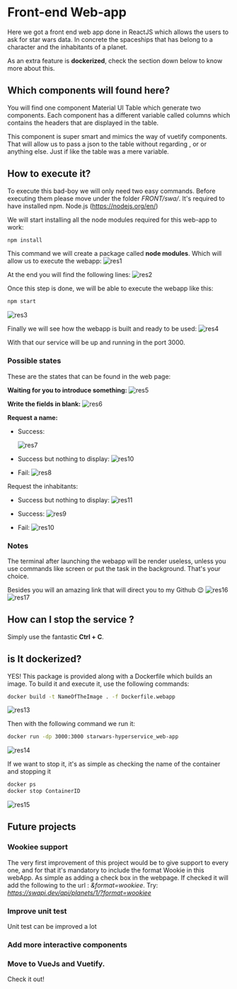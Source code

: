 # Front-end Web-app

Here we got a front end web app done in ReactJS which allows the users to ask for star wars data. In concrete the spaceships that has belong to a character and the inhabitants of a planet. 

As an extra feature is **dockerized**, check the section down below to know more about this.

## Which components will found here?

You will find one component Material UI Table which generate two components. Each component has a different variable called columns which contains the headers that are displayed in the table.

This component is super smart and mimics the way of vuetify components. That will allow us to pass a json to the table without regarding <ttables>, or <tbody> or anything else. Just if like the table was a mere variable.

## How to execute it?

To execute this bad-boy we will only need two easy commands. Before executing them please move under the folder *FRONT/swa/*. It's required to have installed npm. Node.js (https://nodejs.org/en/)

We will start installing all the node modules required for this web-app to work: 

```bash
npm install
```

This command we will create a package called **node modules**. Which will allow us to execute the webapp: 
![res1](./images/res1.png)

At the end you will find the following lines:
![res2](./images/res2.png)

Once this step is done, we will be able to execute the webapp like this:

```bash
npm start
```

![res3](./images/res3.png)

Finally we will see how the webapp is built and ready to be used:
![res4](./images/res4.png)

With that our service will be up and running in the port 3000. 

### Possible states 

These are the states that can be found in the web page: 

**Waiting for you to introduce something:**
![res5](./images/res5.png)

**Write the fields in blank:**
![res6](./images/res6.png)

**Request a name:**	

* Success:

  ![res7](./images/res7.png)

* Success but nothing to display:
  ![res10](./images/res10.png)

* Fail:
  ![res8](./images/res8.png)

Request the inhabitants:	

* Success but nothing to display:
  ![res11](./images/res11.png)

* Success:
  ![res9](./images/res9.png)

* Fail:
  ![res10](./images/res10.png)

### Notes

The terminal after launching the webapp will be render useless, unless you use commands like screen or put the task in the background. That's your choice.

Besides you will an amazing link that will direct you to my Github :wink:
![res16](./images/res16.png)
![res17](./images/res17.png)

## How can  I stop the service ?

Simply use the fantastic **Ctrl + C**.

## is It dockerized?

YES! This package is provided along with a Dockerfile which builds an image. To build it and execute it, use the following commands:

```bash
docker build -t NameOfTheImage . -f Dockerfile.webapp
```

![res13](./images/res13.png)

Then with the following command we run it:

```bash
docker run -dp 3000:3000 starwars-hyperservice_web-app
```

![res14](./images/res14.png)

If we want to stop it, it's as simple as checking the name of the container and stopping it

```bash
docker ps
docker stop ContainerID
```

![res15](./images/res15.png)

## Future projects

### Wookiee support

The very first improvement of this project would be to give support to every one, and for that it's mandatory to include the format Wookie in this webApp. As simple as adding a check box in the webpage. If checked it will add the following to the url : *&format=wookiee*.
Try: *https://swapi.dev/api/planets/1/?format=wookiee*

### Improve unit test

Unit test can be improved a lot

### Add more interactive components

### Move to VueJs and Vuetify. 

Check it out!